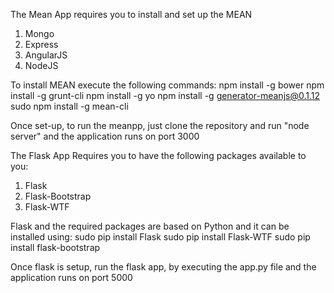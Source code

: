 The Mean App requires you to install and set up the MEAN 
1. Mongo 
2. Express 
3. AngularJS 
4. NodeJS 

To install MEAN execute the following commands:
	npm install -g bower
	npm install -g grunt-cli
	npm install -g yo
	npm install -g generator-meanjs@0.1.12
	sudo npm install -g mean-cli

Once set-up, to run the meanpp, just clone the repository and run "node server" and the application runs on port 3000

The Flask App Requires you to have the following packages available to you: 
1. Flask
2. Flask-Bootstrap
3. Flask-WTF

Flask and the required packages are based on Python and it can be installed using:
	sudo pip install Flask
  sudo pip install Flask-WTF
 	sudo pip install flask-bootstrap

Once flask is setup, run the flask app, by executing the app.py file and the application runs on port 5000 
